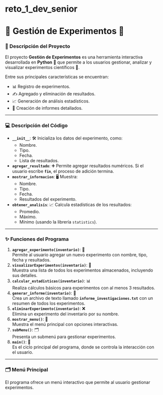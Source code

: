 # reto_1_dev_senior
# 🌟 Gestión de Experimentos 🌟

### 📜 Descripción del Proyecto
El proyecto **Gestión de Experimentos** es una herramienta interactiva desarrollada en **Python** 🐍 que permite a los usuarios gestionar, analizar y visualizar experimentos científicos 🔬.  

Entre sus principales características se encuentran:  
- 📊 Registro de experimentos.  
- ✍️ Agregado y eliminación de resultados.  
- 📈 Generación de análisis estadísticos.  
- 📝 Creación de informes detallados.  

---

### 💻 Descripción del Código

- **`__init__`**: 🛠️ Inicializa los datos del experimento, como:
  - Nombre.
  - Tipo.
  - Fecha.
  - Lista de resultados.
- **`agregar_resultado`**: ➕ Permite agregar resultados numéricos. Si el usuario escribe **`fin`**, el proceso de adición termina.
- **`mostrar_informacion`**: 🖥️ Muestra:
  - Nombre.
  - Tipo.
  - Fecha.
  - Resultados del experimento.
- **`obtener_analisis`**: 📈 Calcula estadísticas de los resultados:
  - Promedio.
  - Máximo.
  - Mínimo (usando la librería `statistics`).

---

### ✨ Funciones del Programa

1. **`agregar_experimento(inventario)`**: 🧪  
   Permite al usuario agregar un nuevo experimento con nombre, tipo, fecha y resultados.  
2. **`visualizarExperimentos(inventario)`**: 👀  
   Muestra una lista de todos los experimentos almacenados, incluyendo sus detalles.  
3. **`calcular_estadisticas(inventario)`**: 📊  
   Realiza cálculos básicos para experimentos con al menos 3 resultados.  
4. **`generar_informe(inventario)`**: 📝  
   Crea un archivo de texto llamado **`informe_investigaciones.txt`** con un resumen de todos los experimentos.  
5. **`eliminarExperimento(inventario)`**: ❌  
   Elimina un experimento del inventario por su nombre.  
6. **`mostrar_menu()`**: 📜  
   Muestra el menú principal con opciones interactivas.  
7. **`subMenu()`**: 🗂️  
   Presenta un submenú para gestionar experimentos.  
8. **`main()`**: 🚀  
   Es el ciclo principal del programa, donde se controla la interacción con el usuario.

---

### 🗂️ Menú Principal

El programa ofrece un menú interactivo que permite al usuario gestionar experimentos.  



